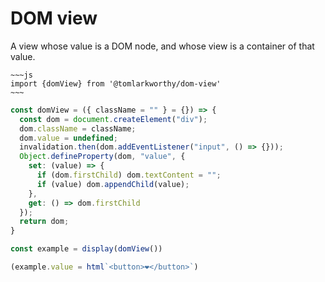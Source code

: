 # DOM view

A view whose value is a DOM node, and whose view is a container of that value. 

```
~~~js
import {domView} from '@tomlarkworthy/dom-view'
~~~
```

```js echo
const domView = ({ className = "" } = {}) => {
  const dom = document.createElement("div");
  dom.className = className;
  dom.value = undefined;
  invalidation.then(dom.addEventListener("input", () => {}));
  Object.defineProperty(dom, "value", {
    set: (value) => {
      if (dom.firstChild) dom.textContent = "";
      if (value) dom.appendChild(value);
    },
    get: () => dom.firstChild
  });
  return dom;
}
```

```js echo
const example = display(domView())
```

```js echo
(example.value = html`<button>❤️</button>`)
```
